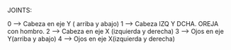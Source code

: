 JOINTS:

0 --> Cabeza en eje Y ( arriba y abajo)
1 --> Cabeza IZQ Y DCHA. OREJA con hombro.
2 --> Cabeza en eje X (izquierda y derecha)
3 --> Ojos en eje Y(arriba y abajo)
4 --> Ojos en eje X(izquierda y derecha)
